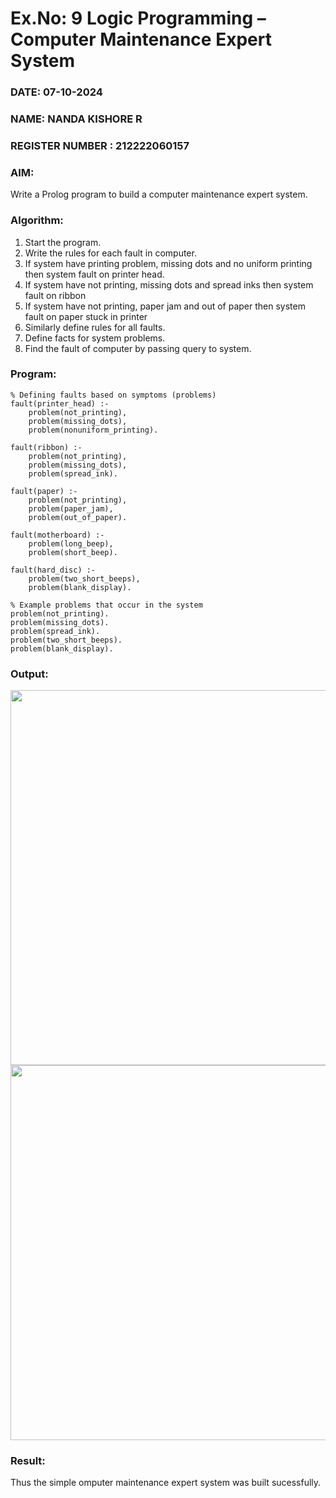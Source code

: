 # Ex.No: 9  Logic Programming –  Computer Maintenance Expert System
### DATE: 07-10-2024
### NAME: NANDA KISHORE R
### REGISTER NUMBER : 212222060157
### AIM: 
Write a Prolog program to build a computer maintenance expert system.
###  Algorithm:
1. Start the program.
2. Write the rules for each fault in computer.
3. If system have printing problem, missing dots and no uniform printing then system fault on printer head.
4. If system have not printing, missing dots and spread inks then system fault on ribbon
5. If system have not printing, paper jam and out of paper then system fault on paper stuck in printer
6. Similarly define rules for all faults.
7. Define facts for system problems.
8. Find the fault of computer by passing query to system.
     
### Program:
```
% Defining faults based on symptoms (problems)
fault(printer_head) :-
    problem(not_printing),
    problem(missing_dots),
    problem(nonuniform_printing).

fault(ribbon) :-
    problem(not_printing),
    problem(missing_dots),
    problem(spread_ink).

fault(paper) :-
    problem(not_printing),
    problem(paper_jam),
    problem(out_of_paper).

fault(motherboard) :-
    problem(long_beep),
    problem(short_beep).

fault(hard_disc) :-
    problem(two_short_beeps),
    problem(blank_display).

% Example problems that occur in the system
problem(not_printing).
problem(missing_dots).
problem(spread_ink).
problem(two_short_beeps).
problem(blank_display).
```


### Output:

<img src = "https://github.com/user-attachments/assets/4ecfec54-b7ba-46c9-8393-681d50e9cdbb" width="600">

<img src = "https://github.com/user-attachments/assets/a4da75c8-9a7b-4013-b458-58cef6c5d0d3" width="600">


### Result:
Thus the simple omputer maintenance expert system was built sucessfully.
